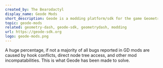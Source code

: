 ```yaml
---
created_by: The Bearodactyl
display_name: Geode Mods
short_description: Geode is a modding platform/sdk for the game Geometry Dash
topic: geode-mods
related: geometry-dash, geode-sdk, geometrydash, modding
url: https://geode-sdk.org
logo: geode-mods.png
---
```

A huge percentage, if not a majority of all bugs reported in GD mods are caused by hook conflicts, direct node tree access, and other mod incompatabilities. This is what Geode has been made to solve.
